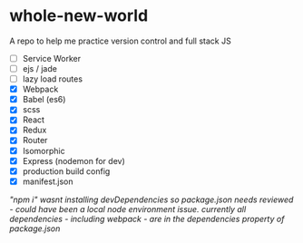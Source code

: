 # whole-new-world
A repo to help me practice version control and full stack JS

 - [ ] Service Worker
 - [ ] ejs / jade
 - [ ] lazy load routes
 - [x] Webpack
 - [x] Babel (es6)
 - [x] scss
 - [x] React
 - [x] Redux
 - [x] Router
 - [x] Isomorphic
 - [x] Express (nodemon for dev)
 - [x] production build config
 - [x] manifest.json

_"npm i" wasnt installing devDependencies so package.json needs reviewed - could have been a local node environment issue. currently all dependencies - including webpack - are in the dependencies property of package.json_
